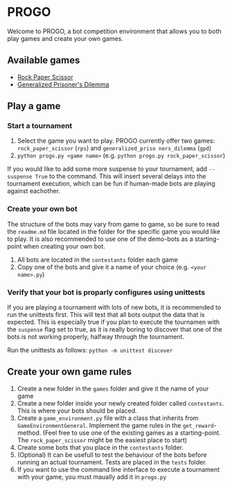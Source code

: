 # PROGO
Welcome to PROGO, a bot competition environment that allows you to both play games and create your own games.

## Available games
- [Rock Paper Scissor](/games/rock_paper_scissor)
- [Generalized Prisoner's Dilemma](/games/generalized_prisoners_dilemma)

## Play a game
### Start a tournament
1. Select the game you want to play. PROGO currently offer two games: `rock_paper_scissor` (`rps`) and `generalized_priso
ners_dilemma` (`gpd`)
2. `python progo.py <game name>` (e.g. `python progo.py rock_paper_scissor`)

If you would like to add some more suspense to your tournament, add `--suspense True` to the command. This will insert several delays into the tournament execution, which can be fun if human-made bots are playing against eachother.

### Create your own bot
The structure of the bots may vary from game to game, so be sure to read the `readme.md` file located in the folder for the specific game you would like to play. It is also recommended to use one of the demo-bots as a starting-point when creating your own bot.
1. All bots are located in the `contestants` folder each game
2. Copy one of the bots and give it a name of your choice (e.g. `<your name>.py`)

### Verify that your bot is proparly configures using unittests
If you are playing a tournament with lots of new bots, it is recommended to run the unittests first. This will test that all bots output the data that is expected. This is especially true if you plan to execute the tournamen with the `suspense` flag set to true, as it is really boring to discover that one of the bots is not working properly, halfway through the tournament.

Run the unittests as follows:
`python -m unittest discover`

## Create your own game rules
1. Create a new folder in the `games` folder and give it the name of your game
2. Create a new folder inside your newly created folder called `contestants`. This is where your bots should be placed.
3. Create a `game_environment.py` file with a class that inherits from `GameEnvironmentGeneral`. Implement the game rules in the `get_reward`-method. (Feel free to use one of the existing games as a starting-point. The `rock_paper_scissor` might be the easiest place to start)
4. Create some bots that you place in the `contestants` folder.
5. (Optional) It can be usefull to test the behaviour of the bots before running an actual tournament. Tests are placed in the `tests` folder.
6. If you want to use the command line interface to execute a tournament with your game, you must maually add it in `progo.py`